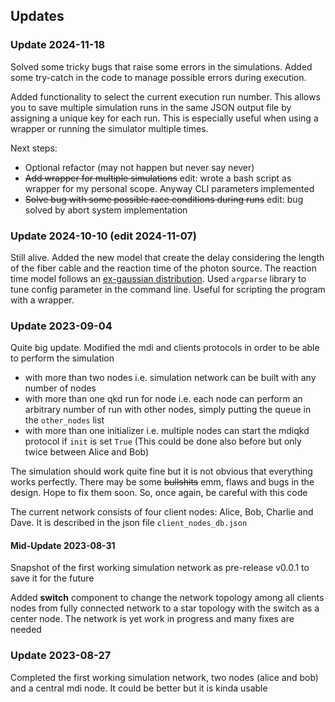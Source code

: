 ## Updates

### Update 2024-11-18

Solved some tricky bugs that raise some errors in the simulations. Added some try-catch in the code to manage possible errors during execution. 

Added functionality to select the current execution run number. This allows you to save multiple simulation runs in the same JSON output file by assigning a unique key for each run. This is especially useful when using a wrapper or running the simulator multiple times.

Next steps:

- Optional refactor (may not happen but never say never)
- ~~Add wrapper for multiple simulations~~ edit: wrote a bash script as wrapper for my personal scope. Anyway CLI parameters implemented
- ~~Solve bug with some possible race conditions during runs~~ edit: bug solved by abort system implementation 

### Update 2024-10-10 (edit 2024-11-07)

Still alive. Added the new model that create the delay considering the length of the fiber cable and the reaction time of the photon source. The reaction time model
follows an [ex-gaussian distribution](https://en.wikipedia.org/wiki/Exponentially_modified_Gaussian_distribution). 
Used ```argparse``` library to tune config parameter in the command line. Useful for scripting the program with a wrapper.

### Update 2023-09-04

Quite big update. Modified the mdi and clients protocols in order to be able to perform the simulation

- with more than two nodes i.e. simulation network can be built with any number of nodes
- with more than one qkd run for node i.e. each node can perform an arbitrary number of run with other nodes, simply putting the queue in the ```other_nodes``` list
- with more than one initializer i.e. multiple nodes can start the mdiqkd protocol if ```init``` is set ```True``` (This could be done also before but only twice between Alice and Bob)

The simulation should work quite fine but it is not obvious that everything works perfectly. There may be some ~~bullshits~~ emm, flaws and bugs in the design. Hope to fix them soon. So, once again, be careful with this code

The current network consists of four client nodes: Alice, Bob, Charlie and Dave. It is described in the json file ```client_nodes_db.json```

#### Mid-Update 2023-08-31

Snapshot of the first working simulation network as pre-release v0.0.1 to save it for the future 

Added __switch__ component to change the network topology among all clients nodes from fully connected network to a star topology with the switch as a center node. The network is yet work in progress and many fixes are needed

### Update 2023-08-27 

Completed the first working simulation network, two nodes (alice and bob) and a central mdi node. It could be better but it is kinda usable